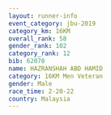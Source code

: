 ```yaml
---
layout: runner-info 
event_category: jbu-2019 
category_km: 16KM  
overall_rank: 58
gender_rank: 102
category_rank: 12
bib: 62070
name: HAZRANSHAH ABD HAMID
category: 16KM Men Veteran
gender: Male
race_time: 2-20-22
country: Malaysia
---
```

